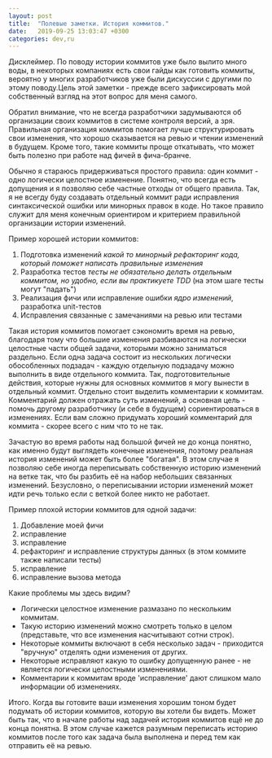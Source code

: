 ```yaml
---
layout: post
title:  "Полевые заметки. История коммитов."
date:   2019-09-25 13:03:47 +0300
categories: dev,ru
---
```


Дисклеймер. По поводу истории коммитов уже было вылито много воды, в некоторых компаниях есть свои гайды как готовить коммиты, вероятно у многих разработчиков уже были дискуссии с другими по этому поводу.Цель этой заметки - прежде всего зафиксировать мой собственный взгляд на этот вопрос для меня самого.

Обратил внимание, что не всегда разработчики задумываются об организации своих коммитов в системе контроля версий, а зря.
Правильная организация коммитов помогает лучше структурировать свои изменения, что хорошо сказывается на ревью и чтении изменений в будущем.
Кроме того, такие коммиты проще откатывать, что может быть полезно при работе над фичей в фича-бранче.

Обычно я стараюсь придерживаться простого правила: один коммит - одно логически целостное изменение.
Понятно, что всегда есть допущения и я позволяю себе частные отходы от общего правила.
Так, я не всегду буду создавать отдельный коммит ради исправления синтаксической ошибки или минорных правок в коде.
Но такое правило служит для меня конечным ориентиром и критерием правильной организации истории изменений.

Пример хорошей истории коммитов:

1. Подготовка изменений *какой то минорный рефакторинг кода, который поможет написать правильные изменения*
2. Разработка тестов *тесты не обязательно делать отдельным коммитом, но удобно, если вы практикуете TDD* (на этом шаге тесты могут "падать")
3. Реализация фичи или исправление ошибки *ядро изменений*, разработка unit-тестов
4. Исправления связанные с замечаниями на ревью или тестами

Такая история коммитов помогает сэкономить время на ревью, благодаря тому что большие изменения разбиваются на логически целостные части общей задачи, которыми можно заниматься раздельно.
Если одна задача состоит из нескольких логически обособленных подзадач - каждую отдельную подзадачу можно выполнить в виде отдельного коммита.
Так, подготовительные действия, которые нужны для основных коммитов я могу вынести в отдельный коммит.
Отдельно стоит выделить комментарии к коммитам.
Комментарий должен отражать суть изменений, а основная цель - помочь другому разработчику (и себе в будущем) сориентироваться в изменениях.
Если вам сложно придумать хороший комментарий для коммита - скорее всего с ним что то не так.

Зачастую во время работы над большой фичей не до конца понятно, как именно будут выглядеть конечные изменения, поэтому реальная история изменений может быть более "богатая".
В этом случае я позволяю себе иногда переписывать собственную историю изменений на ветке так, что бы разбить её на набор небольших связанных изменений.
Безусловно, о переписывании истории изменений может идти речь только если с веткой более никто не работает.

Пример плохой истории коммитов для одной задачи:

1. Добавление моей фичи
2. исправление
3. исправление
4. рефакторинг и исправление структуры данных (в этом коммите также написали тесты)
5. исправление
6. исправление вызова метода

Какие проблемы мы здесь видим?
- Логически целостное изменение размазано по нескольким коммитам.
- Такую историю изменений можно смотреть только в целом (представьте, что все изменения насчитывают сотни строк).
- Некоторые коммиты включают в себя несколько задач - приходится "вручную" отделять одни изменения от других.
- Некоторые исправляют какую то ошибку допущенную ранее - не является логически целостными изменениями.
- Комментарии к коммитам вроде 'исправление' дают слишком мало информации об изменениях.

Итого.
Когда вы готовите ваши изменения хорошим тоном будет подумать об истории коммитов, которую вы хотели бы видеть.
Может быть так, что в начале работы над задачей история коммитов ещё не до конца понятна.
В этом случае кажется разумным переписать историю коммитов после того как задача была выполнена и перед тем как отправить её на ревью.
